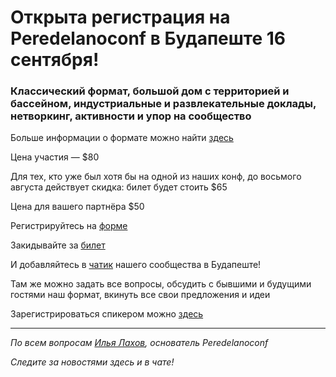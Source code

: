 # Открыта регистрация на **Peredelanoconf** в Будапеште 16 сентября!

### Классический формат, большой дом с территорией и бассейном, индустриальные и развлекательные доклады, нетворкинг, активности и упор на сообщество

Больше информации о формате можно найти [здесь](/./confs/standard.md)

Цена участия — $80

Для тех, кто уже был хотя бы на одной из наших конф, до восьмого августа действует скидка: билет будет стоить $65

Цена для вашего партнёра $50

Регистрируйтесь на [форме]( https://docs.google.com/forms/d/1EGwU3Y-4FxAEQX7Ro5XcQAXYgc7nZFIVDFU8aeULOUk)

Закидывайте за [билет](/./guides/how-to-pay.md)

И добавляйтесь в [чатик]( https://t.me/peredelanoconf_hungary) нашего сообщества в Будапеште! 

Там же можно задать все вопросы, обсудить с бывшими и будущими гостями наш формат, вкинуть все свои предложения и идеи

Зарегистрироваться спикером можно [здесь](/./guides/tech-speech.md)

---

_По всем вопросам [Илья Лахов](https://t.me/ilakhov), основатель Peredelanoconf_

_Следите за новостями здесь и в чате!_
